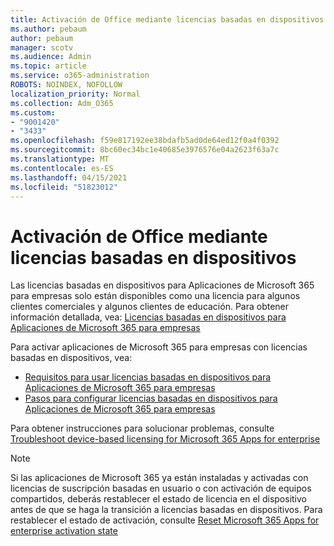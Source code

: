 ```yaml
---
title: Activación de Office mediante licencias basadas en dispositivos
ms.author: pebaum
author: pebaum
manager: scotv
ms.audience: Admin
ms.topic: article
ms.service: o365-administration
ROBOTS: NOINDEX, NOFOLLOW
localization_priority: Normal
ms.collection: Adm_O365
ms.custom:
- "9001420"
- "3433"
ms.openlocfilehash: f59e817192ee38bdafb5ad0de64ed12f0a4f0392
ms.sourcegitcommit: 8bc60ec34bc1e40685e3976576e04a2623f63a7c
ms.translationtype: MT
ms.contentlocale: es-ES
ms.lasthandoff: 04/15/2021
ms.locfileid: "51823012"
---
```

# <a name="activating-office-using-device-based-licensing"></a>Activación de Office mediante licencias basadas en dispositivos

Las licencias basadas en dispositivos para Aplicaciones de Microsoft 365 para empresas solo están disponibles como una licencia para algunos clientes comerciales y algunos clientes de educación. Para obtener información detallada, vea: [Licencias basadas en dispositivos para Aplicaciones de Microsoft 365 para empresas](https://docs.microsoft.com/deployoffice/device-based-licensing)

Para activar aplicaciones de Microsoft 365 para empresas con licencias basadas en dispositivos, vea:

- [Requisitos para usar licencias basadas en dispositivos para Aplicaciones de Microsoft 365 para empresas](https://docs.microsoft.com/deployoffice/device-based-licensing#requirements-for-using-device-based-licensing-for-microsoft-365-apps-for-enterprise)
- [Pasos para configurar licencias basadas en dispositivos para Aplicaciones de Microsoft 365 para empresas](https://docs.microsoft.com/deployoffice/device-based-licensing#steps-to-configure-device-based-licensing-for-microsoft-365-apps-for-enterprise)

Para obtener instrucciones para solucionar problemas, consulte [Troubleshoot device-based licensing for Microsoft 365 Apps for enterprise](https://docs.microsoft.com/deployoffice/device-based-licensing#troubleshoot-device-based-licensing-for-microsoft-365-apps-for-enterprise)

> [!NOTE]
> Si las aplicaciones de Microsoft 365 ya están instaladas y activadas con licencias de suscripción basadas en usuario o con activación de equipos compartidos, deberás restablecer el estado de licencia en el dispositivo antes de que se haga la transición a licencias basadas en dispositivos. Para restablecer el estado de activación, consulte [Reset Microsoft 365 Apps for enterprise activation state](https://docs.microsoft.com/office/troubleshoot/activation/reset-office-365-proplus-activation-state)
